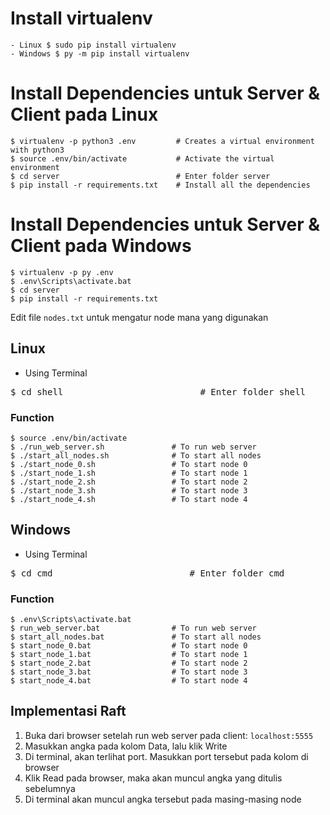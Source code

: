 # Install virtualenv

    - Linux $ sudo pip install virtualenv
    - Windows $ py -m pip install virtualenv
    
# Install Dependencies untuk Server & Client pada Linux

    $ virtualenv -p python3 .env         # Creates a virtual environment with python3
    $ source .env/bin/activate           # Activate the virtual environment
    $ cd server                          # Enter folder server
    $ pip install -r requirements.txt    # Install all the dependencies

# Install Dependencies untuk Server & Client pada Windows

    $ virtualenv -p py .env
    $ .env\Scripts\activate.bat
    $ cd server
    $ pip install -r requirements.txt

 Edit file `nodes.txt` untuk mengatur node mana yang digunakan

## Linux

- Using Terminal
<pre>$ cd shell                          # Enter folder shell</pre>

### Function
    $ source .env/bin/activate 
    $ ./run_web_server.sh               # To run web server
    $ ./start_all_nodes.sh              # To start all nodes
    $ ./start_node_0.sh                 # To start node 0
    $ ./start_node_1.sh                 # To start node 1
    $ ./start_node_2.sh                 # To start node 2
    $ ./start_node_3.sh                 # To start node 3
    $ ./start_node_4.sh                 # To start node 4
    
## Windows
- Using Terminal
<pre>$ cd cmd                          # Enter folder cmd</pre>
### Function
    $ .env\Scripts\activate.bat  
    $ run_web_server.bat                # To run web server
    $ start_all_nodes.bat               # To start all nodes
    $ start_node_0.bat                  # To start node 0
    $ start_node_1.bat                  # To start node 1
    $ start_node_2.bat                  # To start node 2
    $ start_node_3.bat                  # To start node 3
    $ start_node_4.bat                  # To start node 4

## Implementasi Raft
1. Buka dari browser setelah run web server pada client: `localhost:5555`
2. Masukkan angka pada kolom Data, lalu klik Write
3. Di terminal, akan terlihat port. Masukkan port tersebut pada kolom di browser
4. Klik Read pada browser, maka akan muncul angka yang ditulis sebelumnya
5. Di terminal akan muncul angka tersebut pada masing-masing node
